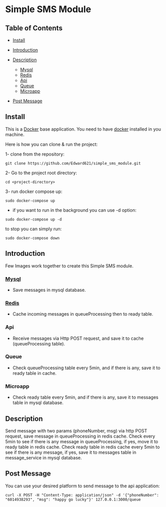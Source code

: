 # Simple SMS Module

## Table of Contents

- [Install](#install)
- [Introduction](#introduction)
- [Description](#description)
  - [Mysql](#mysql)
  - [Redis](#redis)
  - [Api](#api)
  - [Queue](#queue)
  - [Microapp](#microapp)

- [Post Message](#post-message)



## Install

This is a [Docker](https://www.docker.com/) base application.
You need to have [docker](https://docs.docker.com/get-docker/) installed in you machine.

Here is how you can clone & run the project:

1- clone from the repository:

```
git clone https://github.com/Edward621/simple_sms_module.git
```

2- Go to the project root directory:

```
cd <project-directory>
```

3- run docker compose up:

```
sudo docker-compose up
```

* if you want to run in the background you can use -d option:

```
sudo docker-compose up -d
```

to stop you can simply run:

```
sudo docker-compose down
```


## Introduction
Few Images work together to create this Simple SMS module.

### [Mysql](https://hub.docker.com/_/mysql)
  * Save messages in mysql database.

### [Redis](https://hub.docker.com/_/redis)
  * Cache incoming messages in queueProcessing then to ready table.

### Api
  * Receive messages via Http POST request, and save it to cache (queueProcessing table).

### Queue
  * Check queueProcessing table every 5min, and if there is any, save it to ready table in cache.

### Microapp
  * Check ready table every 5min, and if there is any, save it to messages table in mysql database.


## Description
Send message with two params (phoneNumber, msg) via http POST request, save message in queueProcessing in redis cache.
Check every 5min to see if there is any message in queueProcessing, if yes, move it to ready table in redis cache.
Check ready table in redis cache every 5min to see if there is any message, if yes, save it to messages table in message_service in mysql database.

## Post Message

You can use your desired platform to send message to the api application:

```
curl -X POST -H "Content-Type: application/json" -d '{"phoneNumber": "6014938293", "msg": "happy go lucky"}' 127.0.0.1:3000/queue
```

